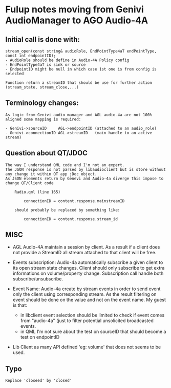 # Fulup notes moving from Genivi AudioManager to AGO Audio-4A

## Initial call is done with:

    stream_open(const string& audioRole, EndPointType4aT endPointType, const int endpointID);
    - AudioRole should be define in Audio-4A Policy config
    - EndPointType4aT is sink or source
    - EndpointID might be null in which case 1st one is from config is selected

    Function return a streamID that should be use for further action (stream_state, stream_close,...)


## Terminology changes:

    As logic from Genivi audio manager and AGL audio-4a are not 100% aligned some mapping is required:

    - Genivi->sourceID     AGL->endpointID (attached to an audio_role)
    - Genivi->connectionID AGL->streamID   (main handle to an active stream)

## Question about QT/JDOC
    The way I understand QML code and I'm not an expert.
    The JSON response is not parsed by libaudioclient but is store without any change it within QT app jDoc object. 
    As JSON elements return by Genevi and Audio-4a diverge this impose to change QT/Client code

```
    Radio.qml (line 165) 

        connectionID = content.response.mainstreamID

    should probably be replaced by something like:

        connectionID = content.response.stream_id
```


## MISC

 *  AGL Audio-4A maintain a session by client. As a result if a client does not provide a StreamID all stream attached to that
    client will be free.

 * Events subscription: Audio-4a automatically subscribe a given client to its open stream state changes. Client should only
   subscribe to get extra informations on volume/property change. Subscription call handle both subscribe/unsubscribe.

 * Event Name: Audio-4a create by stream events in order to send event only the client using corresponding stream. As the result
   filtering on event should be done on the value and not on the event name. My guest is that:
    * in libclient event selection should be limited to check if event comes from "audio-4a" (just to filter potential unsolicited broadcasted events.
    * in QML I'm not sure about the test on sourceID that should become a test on endpointID

 * Lib Client as many API defined 'eg: volume' that does not seems to be used. 





## Typo
    Replace 'closeed' by 'closed'